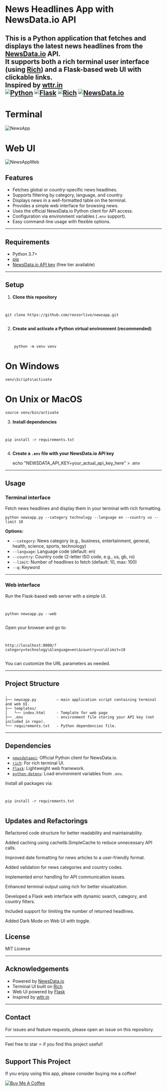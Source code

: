 # News Headlines App with NewsData.io API

This is a Python application that fetches and displays the latest news headlines from the [NewsData.io](https://newsdata.io/) API.\
It supports both a rich terminal user interface (using [Rich](https://github.com/Textualize/rich)) and a Flask-based web UI with clickable links.\
Inspired by [wttr.in](https://github.com/chubin/wttr.in)\
[![Python](https://img.shields.io/badge/python-3.7%2B-blue?logo=python&logoColor=white)](https://www.python.org/)
[![Flask](https://img.shields.io/badge/flask-2.x-orange?logo=flask&logoColor=white)](https://flask.palletsprojects.com/)
[![Rich](https://img.shields.io/badge/rich-10.x-green?logo=python&logoColor=white)](https://github.com/Textualize/rich)
[![NewsData.io](https://img.shields.io/badge/NewsData.io-API-blueviolet)](https://newsdata.io/)
---
# Terminal
![NewsApp](img/ss.png "Screenshot for the NewsApp")

# Web UI
![NewsAppWeb](img/ssweb.png "Screenshot for the NewsAppWeb")



## Features

- Fetches global or country-specific news headlines.
- Supports filtering by category, language, and country.
- Displays news in a well-formatted table on the terminal.
- Provides a simple web interface for browsing news.
- Uses the official NewsData.io Python client for API access.
- Configuration via environment variables (`.env` support).
- Easy command-line usage with flexible options.

---

## Requirements

- Python 3.7+
- [pip](https://pip.pypa.io/en/stable/installation/)
- [NewsData.io API key](https://newsdata.io/register) (free tier available)

---

## Setup

1. **Clone this repository**
```


git clone https://github.com/renzorlive/newsapp.git


```

2. **Create and activate a Python virtual environment (recommended)**
```


    python -m venv venv

```
# On Windows


    venv\Scripts\activate


# On Unix or MacOS


    source venv/bin/activate




3. **Install dependencies**
```


pip install -r requirements.txt


```

4. **Create a `.env` file with your NewsData.io API key**


    echo "NEWSDATA_API_KEY=your_actual_api_key_here" > .env



---

## Usage

### Terminal interface

Fetch news headlines and display them in your terminal with rich formatting.



    python newsapp.py --category technology --language en --country us --limit 10



**Options:**

- `--category`: News category (e.g., business, entertainment, general, health, science, sports, technology)
- `--language`: Language code (default: en)
- `--country`: Country code (2-letter ISO code, e.g., us, gb, ro)
- `--limit`: Number of headlines to fetch (default: 10, max: 100)
- `--q`: Keyword

---

### Web interface

Run the Flask-based web server with a simple UI.

```


python newsapp.py --web


```

Open your browser and go to:

```


http://localhost:8000/?category=technology\&language=en\&country=us\&limit=10


```

You can customize the URL parameters as needed.

---

## Project Structure

```
.
├── newsapp.py         — main application script containing terminal and web UI.
├── templates/ 
│   └── index.html     - Template for web page 
├── .env               - environment file storing your API key (not included in repo). 
└── requirements.txt   - Python dependencies file. 
```
---

## Dependencies

- [`newsdataapi`](https://pypi.org/project/newsdataapi/): Official Python client for NewsData.io.
- [`rich`](https://pypi.org/project/rich/): For rich terminal UI.
- [`Flask`](https://pypi.org/project/Flask/): Lightweight web framework.
- [`python-dotenv`](https://pypi.org/project/python-dotenv/): Load environment variables from `.env`.

Install all packages via:

```


pip install -r requirements.txt


```


## Updates and Refactorings

Refactored code structure for better readability and maintainability.

Added caching using cachelib.SimpleCache to reduce unnecessary API calls.

Improved date formatting for news articles to a user-friendly format.

Added validation for news categories and country codes.

Implemented error handling for API communication issues.

Enhanced terminal output using rich for better visualization.

Developed a Flask web interface with dynamic search, category, and country filters.

Included support for limiting the number of returned headlines.

Added Dark Mode on Web UI with toggle.



## License

MIT License

---

## Acknowledgements

- Powered by [NewsData.io](https://newsdata.io/)
- Terminal UI built on [Rich](https://github.com/Textualize/rich)
- Web UI powered by [Flask](https://flask.palletsprojects.com/)
- Inspired by [wttr.in](https://github.com/chubin/wttr.in)

---

## Contact

For issues and feature requests, please open an issue on this repository.

---

Feel free to star ⭐️ if you find this project useful!

## Support This Project

If you enjoy using this app, please consider buying me a coffee!

[![Buy Me A Coffee](https://img.shields.io/badge/Buy%20Me%20A%20Coffee-%23FF813F?style=for-the-badge&logo=buy-me-a-coffee&logoColor=white)](https://buymeacoffee.com/renzorlive)



